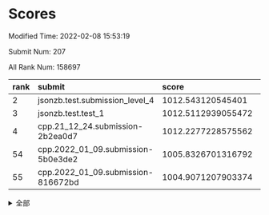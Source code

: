 # Scores

Modified Time: 2022-02-08 15:53:19

Submit Num: 207

All Rank Num: 158697

| rank |               submit               |       score        |       sigma        | pk_num |
| :--- | :--------------------------------- | :----------------- | :----------------- | :----- |
| 2    | jsonzb.test.submission_level_4     | 1012.543120545401  | 0.7875549155719183 | 3068   |
| 3    | jsonzb.test.test_1                 | 1012.5112939055472 | 0.7997780031379418 | 3065   |
| 4    | cpp.21_12_24.submission-2b2ea0d7   | 1012.2277228575562 | 0.7879301692209218 | 3067   |
| 54   | cpp.2022_01_09.submission-5b0e3de2 | 1005.8326701316792 | 0.7223624355134979 | 3063   |
| 55   | cpp.2022_01_09.submission-816672bd | 1004.9071207903374 | 0.7222123190704931 | 3062   |


<details>
<summary>全部</summary>

| rank |                 submit                 |       score        |       sigma        | pk_num |
| :--- | :------------------------------------- | :----------------- | :----------------- | :----- |
| 1    | gobigger.level_3.submission_level_3_18 | 1012.6664472000047 | 0.7966579191166537 | 3066   |
| 2    | jsonzb.test.submission_level_4         | 1012.543120545401  | 0.7875549155719183 | 3068   |
| 3    | jsonzb.test.test_1                     | 1012.5112939055472 | 0.7997780031379418 | 3065   |
| 4    | cpp.21_12_24.submission-2b2ea0d7       | 1012.2277228575562 | 0.7879301692209218 | 3067   |
| 5    | gobigger.level_3.submission_level_3_33 | 1011.3912470077362 | 0.758564964354551  | 3069   |
| 6    | gobigger.level_3.submission_level_3_10 | 1011.3309922802733 | 0.788979970669972  | 3069   |
| 7    | gobigger.level_3.submission_level_3_31 | 1011.2108867119186 | 0.7602892367596278 | 3070   |
| 8    | gobigger.level_3.submission_level_3_44 | 1011.1425481012657 | 0.7690473085722906 | 3070   |
| 9    | gobigger.level_3.submission_level_3_26 | 1010.9421647790532 | 0.7855865601618802 | 3069   |
| 10   | gobigger.level_3.submission_level_3_24 | 1010.9394240580385 | 0.7602051756693368 | 3070   |
| 11   | gobigger.level_3.submission_level_3_22 | 1010.5573571310698 | 0.7516630783557904 | 3068   |
| 12   | gobigger.level_3.submission_level_3_43 | 1010.5063699654423 | 0.7610717495489951 | 3067   |
| 13   | gobigger.level_3.submission_level_3_13 | 1010.4746037839049 | 0.7481030067427247 | 3063   |
| 14   | gobigger.level_3.submission_level_3_23 | 1010.3638828401994 | 0.7835985766840604 | 3067   |
| 15   | gobigger.level_3.submission_level_3_4  | 1010.2659734557013 | 0.7568295342955037 | 3065   |
| 16   | gobigger.level_3.submission_level_3_2  | 1010.2474158482929 | 0.7900179682921463 | 3066   |
| 17   | gobigger.level_3.submission_level_3_38 | 1010.1825175535429 | 0.752949956237964  | 3069   |
| 18   | gobigger.level_3.submission_level_3_36 | 1010.1503460073388 | 0.7569784042941843 | 3072   |
| 19   | gobigger.level_3.submission_level_3_17 | 1010.0973869186776 | 0.7688973297471147 | 3062   |
| 20   | gobigger.level_3.submission_level_3_47 | 1010.0266007507824 | 0.7777641291516073 | 3069   |
| 21   | gobigger.level_3.submission_level_3_3  | 1010.026382206611  | 0.7564548681310084 | 3061   |
| 22   | gobigger.level_3.submission_level_3_30 | 1009.963549379367  | 0.7609773880674605 | 3069   |
| 23   | gobigger.level_3.submission_level_3_6  | 1009.9613704406346 | 0.7429364468692118 | 3063   |
| 24   | gobigger.level_3.submission_level_3_27 | 1009.9150743038385 | 0.7537740446621828 | 3065   |
| 25   | gobigger.level_3.submission_level_3_35 | 1009.8979600991598 | 0.7611227480700979 | 3071   |
| 26   | gobigger.level_3.submission_level_3_48 | 1009.8027121852278 | 0.7420282814630371 | 3065   |
| 27   | gobigger.level_3.submission_level_3_19 | 1009.7734590040855 | 0.7577420721951316 | 3061   |
| 28   | gobigger.level_3.submission_level_3_40 | 1009.7416197455768 | 0.7456776755024038 | 3067   |
| 29   | gobigger.level_3.submission_level_3_0  | 1009.7152027187619 | 0.7582274605899382 | 3065   |
| 30   | gobigger.level_3.submission_level_3_29 | 1009.6506119446946 | 0.7581862440248515 | 3062   |
| 31   | gobigger.level_3.submission_level_3_25 | 1009.6056963493104 | 0.7524547859160268 | 3067   |
| 32   | gobigger.level_3.submission_level_3_28 | 1009.5581898938045 | 0.7610104953666328 | 3066   |
| 33   | gobigger.level_3.submission_level_3_45 | 1009.5293735693513 | 0.7532415796718455 | 3061   |
| 34   | gobigger.level_3.submission_level_3_16 | 1009.5088852264548 | 0.7455883516252921 | 3068   |
| 35   | gobigger.level_3.submission_level_3_46 | 1009.3733118520134 | 0.7701027066698485 | 3067   |
| 36   | gobigger.level_3.submission_level_3_37 | 1009.3399557717203 | 0.7560852628122807 | 3064   |
| 37   | gobigger.level_3.submission_level_3_9  | 1009.2711943826833 | 0.763431872990193  | 3071   |
| 38   | gobigger.level_3.submission_level_3_14 | 1009.2677758131579 | 0.7673574253499176 | 3070   |
| 39   | gobigger.level_3.submission_level_3_49 | 1009.2372698260725 | 0.7594699575507674 | 3062   |
| 40   | gobigger.level_3.submission_level_3_42 | 1009.2354233630072 | 0.7486340222706094 | 3062   |
| 41   | gobigger.level_3.submission_level_3_12 | 1009.2072146101864 | 0.7544560585921241 | 3067   |
| 42   | gobigger.level_3.submission_level_3_39 | 1009.1667602664481 | 0.7650216725733524 | 3071   |
| 43   | gobigger.level_3.submission_level_3_34 | 1009.1481377563383 | 0.7371511020775074 | 3065   |
| 44   | gobigger.level_3.submission_level_3_15 | 1009.0315958502674 | 0.7641859301987225 | 3068   |
| 45   | gobigger.level_3.submission_level_3_11 | 1009.0011659395947 | 0.7632279968887867 | 3069   |
| 46   | gobigger.level_3.submission_level_3_1  | 1008.9740696520811 | 0.7395310523979951 | 3069   |
| 47   | gobigger.level_3.submission_level_3_32 | 1008.9169534081798 | 0.7454126649450786 | 3065   |
| 48   | gobigger.level_3.submission_level_3_7  | 1008.8202617551016 | 0.73574084019491   | 3065   |
| 49   | gobigger.level_3.submission_level_3_20 | 1008.6809766098153 | 0.742833391687265  | 3067   |
| 50   | gobigger.level_3.submission_level_3_8  | 1008.3362587667435 | 0.741585829350454  | 3068   |
| 51   | gobigger.level_3.submission_level_3_5  | 1008.3296268297665 | 0.7229030962418933 | 3066   |
| 52   | gobigger.level_3.submission_level_3_41 | 1008.2442310692896 | 0.7344015578765196 | 3065   |
| 53   | gobigger.level_3.submission_level_3_21 | 1007.7599189251492 | 0.7241365050126712 | 3070   |
| 54   | cpp.2022_01_09.submission-5b0e3de2     | 1005.8326701316792 | 0.7223624355134979 | 3063   |
| 55   | cpp.2022_01_09.submission-816672bd     | 1004.9071207903374 | 0.7222123190704931 | 3062   |
| 56   | gobigger.level_1.submission_level_1_30 | 1004.8689824546757 | 0.7231298964004802 | 3067   |
| 57   | gobigger.level_1.submission_level_1_22 | 1004.7951249584987 | 0.7195960011667782 | 3068   |
| 58   | gobigger.level_1.submission_level_1_18 | 1004.7317659831365 | 0.7218640775890646 | 3067   |
| 59   | gobigger.level_1.submission_level_1_33 | 1004.6810385195823 | 0.7116629756774442 | 3067   |
| 60   | gobigger.level_1.submission_level_1_47 | 1004.3761226188769 | 0.7329818204230711 | 3066   |
| 61   | gobigger.level_1.submission_level_1_9  | 1004.3586760201916 | 0.7129684230357358 | 3068   |
| 62   | gobigger.level_1.submission_level_1_24 | 1004.1434546993113 | 0.7265754986087587 | 3070   |
| 63   | gobigger.level_1.submission_level_1_39 | 1004.1099102910011 | 0.7158192087602939 | 3067   |
| 64   | gobigger.level_1.submission_level_1_28 | 1004.1049299903842 | 0.73838286910109   | 3070   |
| 65   | gobigger.level_1.submission_level_1_23 | 1004.093158003139  | 0.7224580969033805 | 3060   |
| 66   | gobigger.level_1.submission_level_1_5  | 1003.9682701374445 | 0.7210745274035532 | 3064   |
| 67   | gobigger.level_1.submission_level_1_13 | 1003.9375397421148 | 0.7253480135167708 | 3065   |
| 68   | gobigger.level_1.submission_level_1_25 | 1003.9058891439998 | 0.7218456188382657 | 3070   |
| 69   | gobigger.level_1.submission_level_1_8  | 1003.8488648536508 | 0.7071661690137637 | 3069   |
| 70   | gobigger.level_1.submission_level_1_6  | 1003.8463180538262 | 0.7195244203238972 | 3070   |
| 71   | gobigger.level_1.submission_level_1_31 | 1003.8171806978088 | 0.7033856600296061 | 3064   |
| 72   | gobigger.level_1.submission_level_1_7  | 1003.7210898722363 | 0.7219391417503849 | 3069   |
| 73   | gobigger.level_1.submission_level_1_37 | 1003.7104884917715 | 0.7211090684120071 | 3069   |
| 74   | gobigger.level_1.submission_level_1_38 | 1003.6721730868312 | 0.7092876463394521 | 3067   |
| 75   | gobigger.level_1.submission_level_1_42 | 1003.6454627007412 | 0.7161729433663714 | 3066   |
| 76   | gobigger.level_1.submission_level_1_20 | 1003.5653736787152 | 0.7181147447573508 | 3065   |
| 77   | gobigger.level_1.submission_level_1_27 | 1003.5613642388031 | 0.7132709528073543 | 3069   |
| 78   | gobigger.level_1.submission_level_1_26 | 1003.5443583420745 | 0.7162129175435663 | 3072   |
| 79   | gobigger.level_1.submission_level_1_41 | 1003.4705249886947 | 0.7066367092519358 | 3066   |
| 80   | gobigger.level_1.submission_level_1_17 | 1003.4193411310063 | 0.7201252760153231 | 3065   |
| 81   | gobigger.level_1.submission_level_1_11 | 1003.4053343108001 | 0.7135815893878225 | 3064   |
| 82   | gobigger.level_1.submission_level_1_48 | 1003.3250136808651 | 0.7176984468225981 | 3059   |
| 83   | gobigger.level_1.submission_level_1_10 | 1003.2269201996394 | 0.7067202022689865 | 3071   |
| 84   | gobigger.level_1.submission_level_1_12 | 1003.2089114659532 | 0.7130285174882681 | 3070   |
| 85   | gobigger.level_1.submission_level_1_34 | 1003.1964410887854 | 0.7168800823089295 | 3071   |
| 86   | gobigger.level_1.submission_level_1_19 | 1003.1481185929533 | 0.7076609902875394 | 3063   |
| 87   | gobigger.level_1.submission_level_1_21 | 1003.1379011595436 | 0.7135764615174922 | 3063   |
| 88   | gobigger.level_1.submission_level_1_16 | 1003.0821046903244 | 0.7151959338512353 | 3065   |
| 89   | gobigger.level_1.submission_level_1_45 | 1003.0331482032354 | 0.7094890543933229 | 3063   |
| 90   | gobigger.level_1.submission_level_1_4  | 1002.9470130524021 | 0.7156452308825496 | 3064   |
| 91   | gobigger.level_1.submission_level_1_49 | 1002.9370683363842 | 0.7264768719616098 | 3071   |
| 92   | gobigger.level_1.submission_level_1_29 | 1002.936316476999  | 0.7146664390357547 | 3068   |
| 93   | gobigger.level_1.submission_level_1_46 | 1002.9298475199284 | 0.7220005122023663 | 3070   |
| 94   | gobigger.level_1.submission_level_1_35 | 1002.8895754756645 | 0.7165371273485774 | 3063   |
| 95   | gobigger.level_1.submission_level_1_14 | 1002.8790220168462 | 0.7109337284025744 | 3070   |
| 96   | gobigger.level_1.submission_level_1_2  | 1002.8592158227854 | 0.7156518374000282 | 3070   |
| 97   | gobigger.level_1.submission_level_1_36 | 1002.8403657928975 | 0.7150985626412781 | 3067   |
| 98   | gobigger.level_1.submission_level_1_15 | 1002.8294094115922 | 0.7083410971164992 | 3069   |
| 99   | gobigger.level_1.submission_level_1_43 | 1002.7507678478812 | 0.7016781918693893 | 3071   |
| 100  | gobigger.level_1.submission_level_1_1  | 1002.712820588075  | 0.7005502696179327 | 3069   |
| 101  | gobigger.level_1.submission_level_1_0  | 1002.6117701960512 | 0.704234522090798  | 3062   |
| 102  | gobigger.level_1.submission_level_1_32 | 1002.4242249437774 | 0.7033961816494991 | 3065   |
| 103  | gobigger.level_1.submission_level_1_40 | 1002.4153703603729 | 0.7091225112205898 | 3071   |
| 104  | gobigger.level_1.submission_level_1_44 | 1001.6437532793071 | 0.7111167042923338 | 3074   |
| 105  | gobigger.level_1.submission_level_1_3  | 1001.2608315130353 | 0.706473430969215  | 3067   |
| 106  | gobigger.random.submission_random_43   | 997.5829845473106  | 0.7134078998269224 | 3066   |
| 107  | gobigger.random.submission_random_26   | 997.367188304876   | 0.7053987185086104 | 3067   |
| 108  | gobigger.random.submission_random_29   | 997.2811772895747  | 0.7003131290928946 | 3065   |
| 109  | gobigger.random.submission_random_41   | 997.247309547798   | 0.699793974403408  | 3068   |
| 110  | gobigger.random.submission_random_35   | 996.7402348177902  | 0.7072710422780811 | 3065   |
| 111  | gobigger.random.submission_random_38   | 996.667700349457   | 0.7149646557191387 | 3070   |
| 112  | gobigger.random.submission_random_3    | 996.4181261833592  | 0.7177000668991915 | 3063   |
| 113  | gobigger.random.submission_random_46   | 996.4178110724113  | 0.7142824245159884 | 3069   |
| 114  | gobigger.random.submission_random_23   | 996.3581809239071  | 0.7210245643832122 | 3064   |
| 115  | gobigger.random.submission_random_42   | 996.3105760774148  | 0.7115249077150861 | 3073   |
| 116  | gobigger.random.submission_random_31   | 996.308702549336   | 0.7045902042322438 | 3065   |
| 117  | gobigger.random.submission_random_17   | 996.2447741429597  | 0.7112424760343812 | 3062   |
| 118  | gobigger.random.submission_random_18   | 996.2423167481674  | 0.7147696318390389 | 3062   |
| 119  | gobigger.random.submission_random_36   | 996.2206435671509  | 0.7285025722602732 | 3067   |
| 120  | gobigger.random.submission_random_4    | 996.1272985782563  | 0.7012494240288406 | 3068   |
| 121  | gobigger.random.submission_random_15   | 996.1258122921937  | 0.7207955938406175 | 3067   |
| 122  | gobigger.random.submission_random_22   | 996.0980352806764  | 0.7176719913631531 | 3070   |
| 123  | gobigger.random.submission_random_21   | 996.094918005532   | 0.7115520774413593 | 3064   |
| 124  | gobigger.random.submission_random_30   | 996.0517128406353  | 0.7063609792979932 | 3069   |
| 125  | gobigger.random.submission_random_48   | 995.9796991269002  | 0.7128984155927993 | 3067   |
| 126  | gobigger.random.submission_random_40   | 995.9626506166805  | 0.7243306334892474 | 3068   |
| 127  | gobigger.random.submission_random_13   | 995.9255602955762  | 0.7103564612413713 | 3069   |
| 128  | gobigger.random.submission_random_49   | 995.9254598221024  | 0.7072218804272652 | 3064   |
| 129  | gobigger.random.submission_random_14   | 995.9252128802173  | 0.7099611906798895 | 3061   |
| 130  | gobigger.random.submission_random_11   | 995.905233020568   | 0.7247952529127474 | 3069   |
| 131  | gobigger.random.submission_random_2    | 995.8478384112451  | 0.7270035428284013 | 3073   |
| 132  | gobigger.random.submission_random_5    | 995.8258969174796  | 0.7085570921136742 | 3063   |
| 133  | gobigger.random.submission_random_0    | 995.8071659080167  | 0.7111360416535316 | 3068   |
| 134  | gobigger.random.submission_random_28   | 995.7791557615939  | 0.7094285567282266 | 3067   |
| 135  | gobigger.random.submission_random_12   | 995.7076703534883  | 0.7297529057634308 | 3066   |
| 136  | gobigger.random.submission_random_37   | 995.6674187131614  | 0.7071582174943919 | 3067   |
| 137  | gobigger.random.submission_random_47   | 995.6151675435148  | 0.70618007869872   | 3066   |
| 138  | gobigger.random.submission_random_24   | 995.5178200731561  | 0.7160944033573148 | 3066   |
| 139  | gobigger.random.submission_random_19   | 995.4362020138718  | 0.7118648420718611 | 3067   |
| 140  | gobigger.random.submission_random_39   | 995.3939665203661  | 0.7158198512327177 | 3070   |
| 141  | gobigger.random.submission_random_10   | 995.3788085234338  | 0.7176170636337154 | 3065   |
| 142  | gobigger.random.submission_random_34   | 995.3254738814818  | 0.7067717162264132 | 3066   |
| 143  | gobigger.random.submission_random_7    | 995.2918077575133  | 0.7105797117062328 | 3068   |
| 144  | gobigger.random.submission_random_33   | 995.2838570642954  | 0.7278586725631073 | 3064   |
| 145  | gobigger.random.submission_random_27   | 995.2292982202549  | 0.7132099536720659 | 3062   |
| 146  | gobigger.random.submission_random_25   | 995.2216191682676  | 0.704351527471722  | 3066   |
| 147  | gobigger.random.submission_random_1    | 995.171333607706   | 0.7157152809510753 | 3062   |
| 148  | gobigger.random.submission_random_9    | 995.1519229279702  | 0.7113801923162095 | 3068   |
| 149  | gobigger.random.submission_random_44   | 995.1091358471274  | 0.7127609270360484 | 3065   |
| 150  | gobigger.random.submission_random_8    | 995.1034622406576  | 0.7067926232153986 | 3061   |
| 151  | gobigger.random.submission_random_20   | 995.0717866503842  | 0.7052600245108811 | 3066   |
| 152  | gobigger.random.submission_random_6    | 995.0685862487354  | 0.709213869824533  | 3064   |
| 153  | gobigger.random.submission_random_32   | 995.0418854968333  | 0.7225023075574769 | 3064   |
| 154  | gobigger.random.submission_random_45   | 994.9726017488964  | 0.7137343495243524 | 3065   |
| 155  | gobigger.random.submission_random_16   | 994.8604069781593  | 0.7144400759338331 | 3064   |
| 156  | gobigger.level_2.submission_level_2_11 | 994.1275705451369  | 0.7370647147898814 | 3068   |
| 157  | gobigger.level_2.submission_level_2_42 | 994.0247999964859  | 0.7407962803232954 | 3062   |
| 158  | gobigger.level_2.submission_level_2_49 | 993.8442754030341  | 0.7195879176045594 | 3068   |
| 159  | gobigger.level_2.submission_level_2_33 | 993.7400302707529  | 0.7327281877939007 | 3062   |
| 160  | gobigger.level_2.submission_level_2_40 | 993.7242989283278  | 0.7403263141966868 | 3065   |
| 161  | gobigger.level_2.submission_level_2_45 | 993.6027588693415  | 0.7288650106093064 | 3068   |
| 162  | gobigger.level_2.submission_level_2_12 | 993.4377877112901  | 0.74037172085201   | 3066   |
| 163  | gobigger.level_2.submission_level_2_6  | 993.0546384256052  | 0.7353988072537463 | 3070   |
| 164  | gobigger.level_2.submission_level_2_20 | 992.9682049739533  | 0.7326932805199976 | 3067   |
| 165  | gobigger.level_2.submission_level_2_39 | 992.9154156593642  | 0.7390604623604442 | 3067   |
| 166  | gobigger.level_2.submission_level_2_30 | 992.9057944900267  | 0.7385578341750256 | 3068   |
| 167  | gobigger.level_2.submission_level_2_29 | 992.8992872668158  | 0.7496754058688236 | 3074   |
| 168  | gobigger.level_2.submission_level_2_0  | 992.7363201673396  | 0.7230641647629119 | 3069   |
| 169  | gobigger.level_2.submission_level_2_26 | 992.7096231875892  | 0.7304428294631995 | 3064   |
| 170  | gobigger.level_2.submission_level_2_31 | 992.693575553438   | 0.7392635270685646 | 3074   |
| 171  | gobigger.level_2.submission_level_2_18 | 992.6701511424488  | 0.7420521747434269 | 3063   |
| 172  | gobigger.level_2.submission_level_2_14 | 992.6491611478853  | 0.7421307177612942 | 3067   |
| 173  | gobigger.level_2.submission_level_2_46 | 992.6490748587595  | 0.7388594290061922 | 3064   |
| 174  | gobigger.level_2.submission_level_2_8  | 992.5194846787322  | 0.7521788303174086 | 3072   |
| 175  | gobigger.level_2.submission_level_2_23 | 992.496292616657   | 0.7347872124233252 | 3067   |
| 176  | gobigger.level_2.submission_level_2_3  | 992.4672730795695  | 0.7340846571367026 | 3067   |
| 177  | gobigger.level_2.submission_level_2_44 | 992.2814965677122  | 0.7592049788142871 | 3065   |
| 178  | gobigger.level_2.submission_level_2_27 | 992.216129313936   | 0.7756335787415186 | 3063   |
| 179  | gobigger.level_2.submission_level_2_10 | 992.1699090373518  | 0.7443621288639733 | 3066   |
| 180  | gobigger.level_2.submission_level_2_5  | 992.1679345696155  | 0.7375514006574317 | 3064   |
| 181  | gobigger.level_2.submission_level_2_38 | 992.1422628844012  | 0.7469129375414607 | 3068   |
| 182  | gobigger.level_2.submission_level_2_37 | 992.0570389996565  | 0.7572093620017734 | 3063   |
| 183  | gobigger.level_2.submission_level_2_19 | 992.0312749598675  | 0.7390499758733681 | 3063   |
| 184  | gobigger.level_2.submission_level_2_24 | 991.9820583165686  | 0.7480456589198674 | 3067   |
| 185  | gobigger.level_2.submission_level_2_48 | 991.9799477959054  | 0.7408947100226587 | 3069   |
| 186  | gobigger.level_2.submission_level_2_41 | 991.9313451321748  | 0.7652244578248479 | 3071   |
| 187  | gobigger.level_2.submission_level_2_36 | 991.8473192855789  | 0.7524529848121688 | 3066   |
| 188  | gobigger.level_2.submission_level_2_7  | 991.7351413516428  | 0.7366443686385998 | 3066   |
| 189  | gobigger.level_2.submission_level_2_22 | 991.7229924656933  | 0.7571146968309415 | 3066   |
| 190  | gobigger.level_2.submission_level_2_9  | 991.6554624299688  | 0.7710007781232218 | 3065   |
| 191  | gobigger.level_2.submission_level_2_32 | 991.4924501109066  | 0.7548199983103554 | 3064   |
| 192  | gobigger.level_2.submission_level_2_13 | 991.3377200520745  | 0.743580951226002  | 3070   |
| 193  | gobigger.level_2.submission_level_2_28 | 991.3041527988615  | 0.7374764646629267 | 3065   |
| 194  | gobigger.level_2.submission_level_2_35 | 991.2294669027656  | 0.7740250770972447 | 3065   |
| 195  | gobigger.level_2.submission_level_2_43 | 991.1283970027774  | 0.7783492480743548 | 3070   |
| 196  | gobigger.level_2.submission_level_2_47 | 991.1152682710779  | 0.7689768976160005 | 3064   |
| 197  | gobigger.level_2.submission_level_2_15 | 991.0845549605655  | 0.7646616483938253 | 3070   |
| 198  | gobigger.level_2.submission_level_2_16 | 991.0786760021508  | 0.7447877026874955 | 3066   |
| 199  | gobigger.level_2.submission_level_2_34 | 990.768197047712   | 0.7588392021658161 | 3063   |
| 200  | gobigger.level_2.submission_level_2_4  | 990.7045451783323  | 0.7510400164757232 | 3066   |
| 201  | gobigger.level_2.submission_level_2_25 | 990.5173961443991  | 0.7603109394163484 | 3064   |
| 202  | gobigger.level_2.submission_level_2_21 | 990.5096521438818  | 0.7630802119932987 | 3066   |
| 203  | gobigger.level_2.submission_level_2_17 | 990.3103765460835  | 0.761960793960896  | 3071   |
| 204  | gobigger.level_2.submission_level_2_2  | 990.2594740131183  | 0.7683921034500975 | 3069   |
| 205  | gobigger.level_2.submission_level_2_1  | 989.9391897080757  | 0.7618923168287417 | 3071   |
| 206  | gobigger.none.submission_none_0        | 976.7776466310472  | 1.3466470090943994 | 3064   |
| 207  | gobigger.none.submission_none_1        | 975.5668868933699  | 1.514178795041796  | 3066   |

</details>